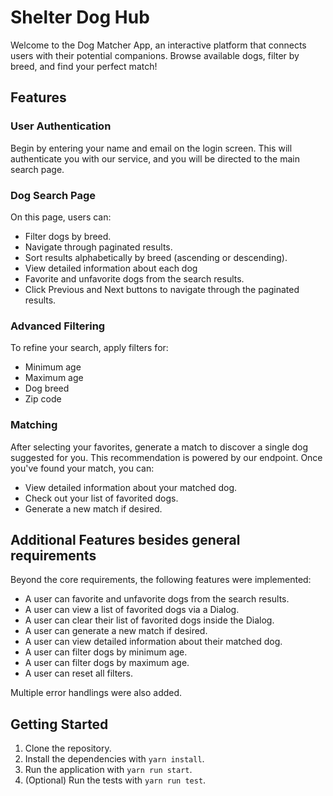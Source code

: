 # Shelter Dog Hub

Welcome to the Dog Matcher App, an interactive platform that connects users with their potential companions. Browse available dogs, filter by breed, and find your perfect match!

## Features

### User Authentication
Begin by entering your name and email on the login screen. This will authenticate you with our service, and you will be directed to the main search page.

### Dog Search Page
On this page, users can:

- Filter dogs by breed.
- Navigate through paginated results.
- Sort results alphabetically by breed (ascending or descending).
- View detailed information about each dog
- Favorite and unfavorite dogs from the search results.
- Click Previous and Next buttons to navigate through the paginated results.

### Advanced Filtering
To refine your search, apply filters for:

- Minimum age
- Maximum age
- Dog breed
- Zip code

### Matching
After selecting your favorites, generate a match to discover a single dog suggested for you. This recommendation is powered by our endpoint. Once you've found your match, you can:

- View detailed information about your matched dog.
- Check out your list of favorited dogs.
- Generate a new match if desired.

## Additional Features besides general requirements

Beyond the core requirements, the following features were implemented:
  - A user can favorite and unfavorite dogs from the search results.
  - A user can view a list of favorited dogs via a Dialog.
  - A user can clear their list of favorited dogs inside the Dialog.
  - A user can generate a new match if desired.
  - A user can view detailed information about their matched dog.
  - A user can filter dogs by minimum age.
  - A user can filter dogs by maximum age.
  - A user can reset all filters.

Multiple error handlings were also added. 


## Getting Started

1. Clone the repository.
2. Install the dependencies with `yarn install`.
3. Run the application with `yarn run start`.
4. (Optional) Run the tests with `yarn run test`.